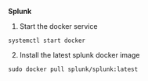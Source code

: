 **Splunk**

1. Start the docker service

```
systemctl start docker
```

2. Install the latest splunk docker image

```
sudo docker pull splunk/splunk:latest
```